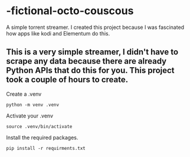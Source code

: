 # -fictional-octo-couscous

A simple torrent streamer.
I created this project because I was fascinated how apps like kodi and Elementum do this. 

This is a very simple streamer, I didn't have to scrape any data because there are already Python APIs that do this for you. This project took a couple of hours to create.
---
Create a .venv
```
python -m venv .venv
```

Activate your .venv
```
source .venv/bin/activate
```
Install the required packages.
```
pip install -r requirments.txt
```
